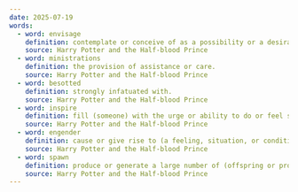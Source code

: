 ```yaml
---
date: 2025-07-19
words:
  - word: envisage
    definition: contemplate or conceive of as a possibility or a desirable future event.
    source: Harry Potter and the Half-blood Prince 
  - word: ministrations
    definition: the provision of assistance or care.
    source: Harry Potter and the Half-blood Prince 
  - word: besotted
    definition: strongly infatuated with.
    source: Harry Potter and the Half-blood Prince 
  - word: inspire
    definition: fill (someone) with the urge or ability to do or feel something, especially creative.
    source: Harry Potter and the Half-blood Prince 
  - word: engender
    definition: cause or give rise to (a feeling, situation, or condition).
    source: Harry Potter and the Half-blood Prince 
  - word: spawn
    definition: produce or generate a large number of (offspring or products).
    source: Harry Potter and the Half-blood Prince 
---
```

